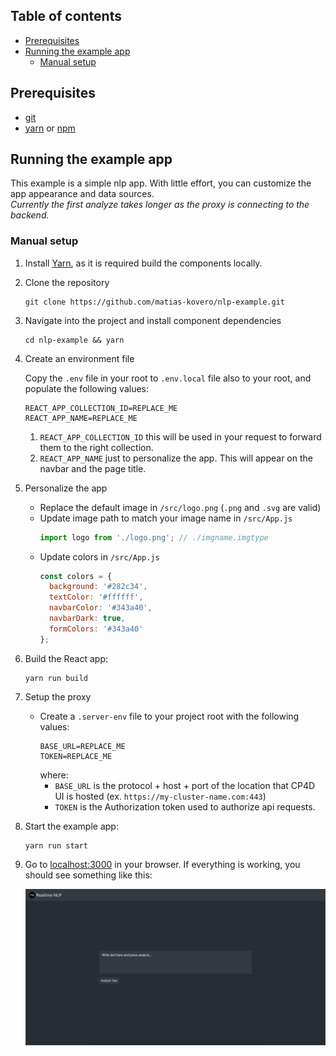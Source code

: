 ## Table of contents

<!-- toc -->
- [Prerequisites](#prerequisites)
- [Running the example app](#running-the-example-app)
  * [Manual setup](#manual-setup)  
<!-- tocstop -->  
  
## Prerequisites

- [git](https://git-scm.com/book/en/v2/Getting-Started-Installing-Git)
- [yarn](https://yarnpkg.com/en/docs/install) or [npm](https://www.npmjs.com/get-npm)

## Running the example app

This example is a simple nlp app. With little effort, you can customize the app appearance and data sources.  
_Currently the first analyze takes longer as the proxy is connecting to the backend._

### Manual setup

1. Install [Yarn](https://yarnpkg.com/lang/en/docs/install), as it is required build the components locally.

2. Clone the repository

   ```
   git clone https://github.com/matias-kovero/nlp-example.git
   ```

3. Navigate into the project and install component dependencies

   ```
   cd nlp-example && yarn
   ```

4. Create an environment file

   Copy the `.env` file in your root to `.env.local` file also to your root, and populate the following values:

   ```
   REACT_APP_COLLECTION_ID=REPLACE_ME  
   REACT_APP_NAME=REPLACE_ME   
   ```

   1. `REACT_APP_COLLECTION_ID` this will be used in your request to forward them to the right collection.
   2. `REACT_APP_NAME` just to personalize the app. This will appear on the navbar and the page title.  

5. Personalize the app
   - Replace the default image in `/src/logo.png` (`.png` and `.svg` are valid)
   - Update image path to match your image name in `/src/App.js`
      ```js
      import logo from './logo.png'; // ./imgname.imgtype
      ```
   - Update colors in `/src/App.js`
      ```js
      const colors = {
        background: '#282c34',
        textColor: '#ffffff',
        navbarColor: '#343a40',
        navbarDark: true,
        formColors: '#343a40'
      };
      ```
5. Build the React app:

   ```
   yarn run build
   ```

6. Setup the proxy

   - Create a `.server-env` file to your project root with the following values:
     ```
     BASE_URL=REPLACE_ME
     TOKEN=REPLACE_ME
     ```
     where:
     - `BASE_URL` is the protocol + host + port of the location that CP4D UI is hosted (ex. `https://my-cluster-name.com:443`)
     - `TOKEN` is the Authorization token used to authorize api requests.

7. Start the example app:

   ```
   yarn run start
   ```

8. Go to [localhost:3000](localhost:3000) in your browser. If everything is working, you should see something like this:

   ![Example app](./docs/example-app.png)
